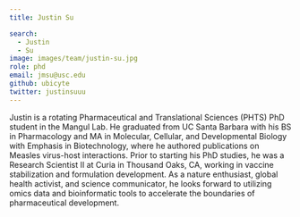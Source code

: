 ```yaml
---
title: Justin Su

search:
  - Justin
  - Su
image: images/team/justin-su.jpg
role: phd
email: jmsu@usc.edu
github: ubicyte
twitter: justinsuuu
---
```


Justin is a rotating Pharmaceutical and Translational Sciences (PHTS) PhD student in the Mangul Lab. He graduated from UC Santa Barbara with his BS in Pharmacology and MA in Molecular, Cellular, and Developmental Biology with Emphasis in Biotechnology, where he authored publications on Measles virus-host interactions. Prior to starting his PhD studies, he was a Research Scientist II at Curia in Thousand Oaks, CA, working in vaccine stabilization and formulation development. As a nature enthusiast, global health activist, and science communicator, he looks forward to utilizing omics data and bioinformatic tools to accelerate the boundaries of pharmaceutical development.
